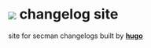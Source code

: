 # [<img src="https://imgs-secman.web.app/logo.png" align="center">][smUrl] changelog site

site for secman changelogs built by [**hugo**](https://gohugo.io)

[smUrl]: https://secman.web.app
